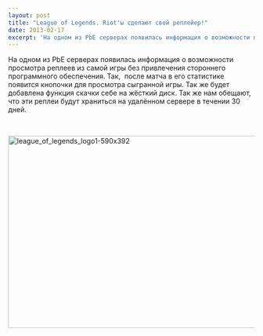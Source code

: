 ```yaml
---
layout: post
title: "League of Legends. Riot'ы сделают свой реплейер!"
date: 2013-02-17
excerpt: 'На одном из PbE серверах появилась информация о возможности просмотра реплеев из самой игры без привлечения стороннего программного обеспечения....'
---
```


На одном из PbE серверах появилась информация о возможности просмотра реплеев из самой игры без привлечения стороннего программного обеспечения. Так,  после матча в его статистике появится кнопочки для просмотра сыгранной игры. Так же будет добавлена функция скачки себе на жёсткий диск. Так же нам обещают, что эти реплеи будут храниться на удалённом сервере в течении 30 дней.

&nbsp;

<a href="http://gamersoul.ru/wp-content/uploads/2013/02/league_of_legends_logo1-590x392.jpg"><img class="size-full wp-image-1380 aligncenter" alt="league_of_legends_logo1-590x392" src="http://gamersoul.ru/wp-content/uploads/2013/02/league_of_legends_logo1-590x392.jpg" width="590" height="392" /></a>